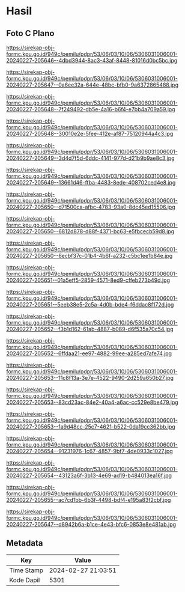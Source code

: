 # Hasil

## Foto C Plano

https://sirekap-obj-formc.kpu.go.id/949c/pemilu/pdpr/53/06/03/10/06/5306031006001-20240227-205646--4dbd3944-8ac3-43af-8448-81016d0bc5bc.jpg

https://sirekap-obj-formc.kpu.go.id/949c/pemilu/pdpr/53/06/03/10/06/5306031006001-20240227-205647--0a6ee32a-644e-48bc-bfb0-9a6372865488.jpg

https://sirekap-obj-formc.kpu.go.id/949c/pemilu/pdpr/53/06/03/10/06/5306031006001-20240227-205648--7f249492-db5e-4a16-b6f4-e7bb4a709a59.jpg

https://sirekap-obj-formc.kpu.go.id/949c/pemilu/pdpr/53/06/03/10/06/5306031006001-20240227-205648--30010e2e-5fee-412e-af87-75120944a4c3.jpg

https://sirekap-obj-formc.kpu.go.id/949c/pemilu/pdpr/53/06/03/10/06/5306031006001-20240227-205649--3d4d7f5d-6ddc-4141-977d-d21b9b9ae8c3.jpg

https://sirekap-obj-formc.kpu.go.id/949c/pemilu/pdpr/53/06/03/10/06/5306031006001-20240227-205649--13661d46-ffba-4483-8ede-408702ced4e8.jpg

https://sirekap-obj-formc.kpu.go.id/949c/pemilu/pdpr/53/06/03/10/06/5306031006001-20240227-205650--d71500ca-afbc-4783-93a0-8dc45ed15506.jpg

https://sirekap-obj-formc.kpu.go.id/949c/pemilu/pdpr/53/06/03/10/06/5306031006001-20240227-205650--6812d878-d88f-4371-bc63-e5fbcecb59d8.jpg

https://sirekap-obj-formc.kpu.go.id/949c/pemilu/pdpr/53/06/03/10/06/5306031006001-20240227-205650--6ecbf37c-01b4-4b6f-a232-c5bc1ee1b84e.jpg

https://sirekap-obj-formc.kpu.go.id/949c/pemilu/pdpr/53/06/03/10/06/5306031006001-20240227-205651--01a5eff5-2859-4571-8ed9-cffeb273b49d.jpg

https://sirekap-obj-formc.kpu.go.id/949c/pemilu/pdpr/53/06/03/10/06/5306031006001-20240227-205651--5eeb38e5-2c5a-4d0b-bde4-f6ddac8f172d.jpg

https://sirekap-obj-formc.kpu.go.id/949c/pemilu/pdpr/53/06/03/10/06/5306031006001-20240227-205652--f3b1d162-61ab-4887-b089-d6f535a70c54.jpg

https://sirekap-obj-formc.kpu.go.id/949c/pemilu/pdpr/53/06/03/10/06/5306031006001-20240227-205652--6ffdaa21-ee97-4882-99ee-a285ed7afe74.jpg

https://sirekap-obj-formc.kpu.go.id/949c/pemilu/pdpr/53/06/03/10/06/5306031006001-20240227-205653--11c8f13a-3e7e-4522-9490-2d259a650b27.jpg

https://sirekap-obj-formc.kpu.go.id/949c/pemilu/pdpr/53/06/03/10/06/5306031006001-20240227-205653--83cd23ac-84e2-40a4-a6ac-cc529e8be479.jpg

https://sirekap-obj-formc.kpu.go.id/949c/pemilu/pdpr/53/06/03/10/06/5306031006001-20240227-205653--1a9d48cc-25c7-4621-b522-0da19cc362bb.jpg

https://sirekap-obj-formc.kpu.go.id/949c/pemilu/pdpr/53/06/03/10/06/5306031006001-20240227-205654--91231976-1c67-4857-9bf7-4de0933c1027.jpg

https://sirekap-obj-formc.kpu.go.id/949c/pemilu/pdpr/53/06/03/10/06/5306031006001-20240227-205654--43123a6f-3b13-4e69-ad19-b484013ea16f.jpg

https://sirekap-obj-formc.kpu.go.id/949c/pemilu/pdpr/53/06/03/10/06/5306031006001-20240227-205655--ac7cd1bb-6b3f-4498-bdf4-e195a83f2cbf.jpg

https://sirekap-obj-formc.kpu.go.id/949c/pemilu/pdpr/53/06/03/10/06/5306031006001-20240227-205647--d8942b6a-b1ce-4e43-bfc6-0853e8e481ab.jpg


## Metadata

| Key        | Value               |
| ---------- | ------------------- |
| Time Stamp | 2024-02-27 21:03:51 |
| Kode Dapil | 5301                |



